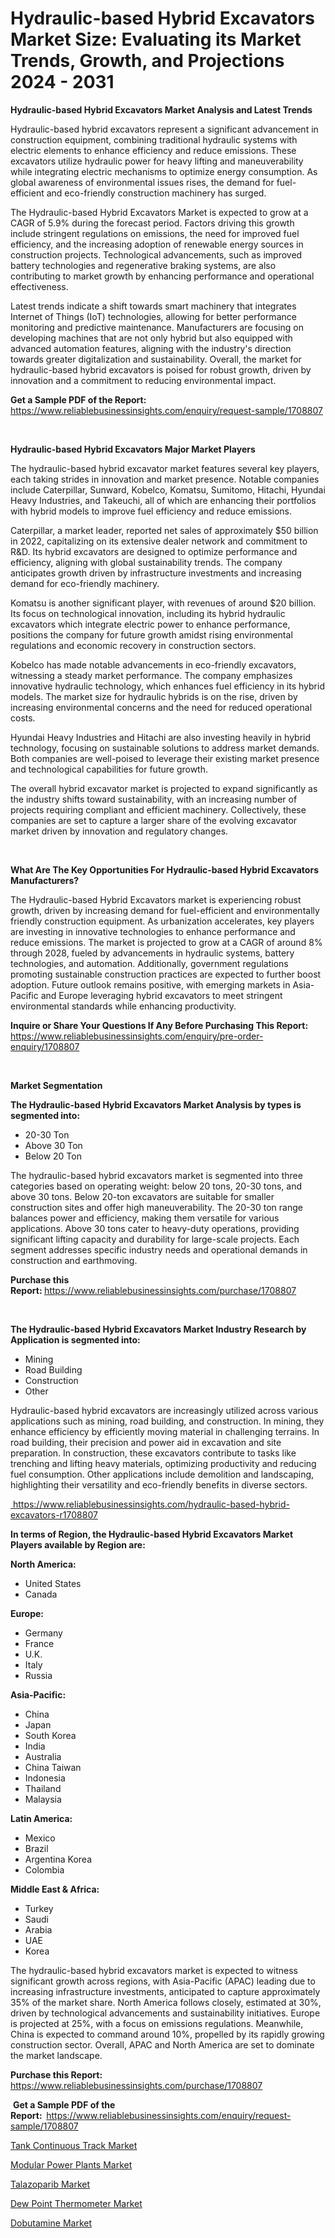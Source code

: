 <p><h1>Hydraulic-based Hybrid Excavators Market Size: Evaluating its Market Trends, Growth, and Projections 2024 - 2031</h1></p><p><strong>Hydraulic-based Hybrid Excavators Market Analysis and Latest Trends</strong></p>
<p><p>Hydraulic-based hybrid excavators represent a significant advancement in construction equipment, combining traditional hydraulic systems with electric elements to enhance efficiency and reduce emissions. These excavators utilize hydraulic power for heavy lifting and maneuverability while integrating electric mechanisms to optimize energy consumption. As global awareness of environmental issues rises, the demand for fuel-efficient and eco-friendly construction machinery has surged.</p><p>The Hydraulic-based Hybrid Excavators Market is expected to grow at a CAGR of 5.9% during the forecast period. Factors driving this growth include stringent regulations on emissions, the need for improved fuel efficiency, and the increasing adoption of renewable energy sources in construction projects. Technological advancements, such as improved battery technologies and regenerative braking systems, are also contributing to market growth by enhancing performance and operational effectiveness.</p><p>Latest trends indicate a shift towards smart machinery that integrates Internet of Things (IoT) technologies, allowing for better performance monitoring and predictive maintenance. Manufacturers are focusing on developing machines that are not only hybrid but also equipped with advanced automation features, aligning with the industry's direction towards greater digitalization and sustainability. Overall, the market for hydraulic-based hybrid excavators is poised for robust growth, driven by innovation and a commitment to reducing environmental impact.</p></p>
<p><strong>Get a Sample PDF of the Report:&nbsp;</strong> <a href="https://www.reliablebusinessinsights.com/enquiry/request-sample/1708807?utm_campaign=75&utm_medium=2&utm_source=Github&utm_content=ia&utm_term=21102024&utm_id=hydraulic-based-hybrid-excavators">https://www.reliablebusinessinsights.com/enquiry/request-sample/1708807</a></p>
<p>&nbsp;</p>
<p><strong>Hydraulic-based Hybrid Excavators Major Market Players</strong></p>
<p><p>The hydraulic-based hybrid excavator market features several key players, each taking strides in innovation and market presence. Notable companies include Caterpillar, Sunward, Kobelco, Komatsu, Sumitomo, Hitachi, Hyundai Heavy Industries, and Takeuchi, all of which are enhancing their portfolios with hybrid models to improve fuel efficiency and reduce emissions.</p><p>Caterpillar, a market leader, reported net sales of approximately $50 billion in 2022, capitalizing on its extensive dealer network and commitment to R&D. Its hybrid excavators are designed to optimize performance and efficiency, aligning with global sustainability trends. The company anticipates growth driven by infrastructure investments and increasing demand for eco-friendly machinery.</p><p>Komatsu is another significant player, with revenues of around $20 billion. Its focus on technological innovation, including its hybrid hydraulic excavators which integrate electric power to enhance performance, positions the company for future growth amidst rising environmental regulations and economic recovery in construction sectors.</p><p>Kobelco has made notable advancements in eco-friendly excavators, witnessing a steady market performance. The company emphasizes innovative hydraulic technology, which enhances fuel efficiency in its hybrid models. The market size for hydraulic hybrids is on the rise, driven by increasing environmental concerns and the need for reduced operational costs.</p><p>Hyundai Heavy Industries and Hitachi are also investing heavily in hybrid technology, focusing on sustainable solutions to address market demands. Both companies are well-poised to leverage their existing market presence and technological capabilities for future growth.</p><p>The overall hybrid excavator market is projected to expand significantly as the industry shifts toward sustainability, with an increasing number of projects requiring compliant and efficient machinery. Collectively, these companies are set to capture a larger share of the evolving excavator market driven by innovation and regulatory changes.</p></p>
<p>&nbsp;</p>
<p><strong>What Are The Key Opportunities For Hydraulic-based Hybrid Excavators Manufacturers?</strong></p>
<p><p>The Hydraulic-based Hybrid Excavators market is experiencing robust growth, driven by increasing demand for fuel-efficient and environmentally friendly construction equipment. As urbanization accelerates, key players are investing in innovative technologies to enhance performance and reduce emissions. The market is projected to grow at a CAGR of around 8% through 2028, fueled by advancements in hydraulic systems, battery technologies, and automation. Additionally, government regulations promoting sustainable construction practices are expected to further boost adoption. Future outlook remains positive, with emerging markets in Asia-Pacific and Europe leveraging hybrid excavators to meet stringent environmental standards while enhancing productivity.</p></p>
<p><strong>Inquire or Share Your Questions If Any Before Purchasing This Report:</strong> <a href="https://www.reliablebusinessinsights.com/enquiry/pre-order-enquiry/1708807?utm_campaign=75&utm_medium=2&utm_source=Github&utm_content=ia&utm_term=21102024&utm_id=hydraulic-based-hybrid-excavators">https://www.reliablebusinessinsights.com/enquiry/pre-order-enquiry/1708807</a></p>
<p>&nbsp;</p>
<p><strong>Market Segmentation</strong></p>
<p><strong>The Hydraulic-based Hybrid Excavators Market Analysis by types is segmented into:</strong></p>
<p><ul><li>20-30 Ton</li><li>Above 30 Ton</li><li>Below 20 Ton</li></ul></p>
<p><p>The hydraulic-based hybrid excavators market is segmented into three categories based on operating weight: below 20 tons, 20-30 tons, and above 30 tons. Below 20-ton excavators are suitable for smaller construction sites and offer high maneuverability. The 20-30 ton range balances power and efficiency, making them versatile for various applications. Above 30 tons cater to heavy-duty operations, providing significant lifting capacity and durability for large-scale projects. Each segment addresses specific industry needs and operational demands in construction and earthmoving.</p></p>
<p><strong>Purchase this Report:&nbsp;</strong><a href="https://www.reliablebusinessinsights.com/purchase/1708807?utm_campaign=75&utm_medium=2&utm_source=Github&utm_content=ia&utm_term=21102024&utm_id=hydraulic-based-hybrid-excavators">https://www.reliablebusinessinsights.com/purchase/1708807</a></p>
<p>&nbsp;</p>
<p><strong>The Hydraulic-based Hybrid Excavators Market Industry Research by Application is segmented into:</strong></p>
<p><ul><li>Mining</li><li>Road Building</li><li>Construction</li><li>Other</li></ul></p>
<p><p>Hydraulic-based hybrid excavators are increasingly utilized across various applications such as mining, road building, and construction. In mining, they enhance efficiency by efficiently moving material in challenging terrains. In road building, their precision and power aid in excavation and site preparation. In construction, these excavators contribute to tasks like trenching and lifting heavy materials, optimizing productivity and reducing fuel consumption. Other applications include demolition and landscaping, highlighting their versatility and eco-friendly benefits in diverse sectors.</p></p>
<p><a href="https://www.reliablebusinessinsights.com/hydraulic-based-hybrid-excavators-r1708807?utm_campaign=75&utm_medium=2&utm_source=Github&utm_content=ia&utm_term=21102024&utm_id=hydraulic-based-hybrid-excavators">&nbsp;https://www.reliablebusinessinsights.com/hydraulic-based-hybrid-excavators-r1708807</a></p>
<p><strong>In terms of Region, the Hydraulic-based Hybrid Excavators Market Players available by Region are:</strong></p>
<p>
    <p> <strong> North America: </strong>
        <ul>
            <li>United States</li>
            <li>Canada</li>
        </ul>
        </p> 
    <p> <strong> Europe: </strong>
        <ul>
            <li>Germany</li>
            <li>France</li>
            <li>U.K.</li>
            <li>Italy</li>
            <li>Russia</li>
        </ul>
        </p> 
    <p> <strong> Asia-Pacific: </strong>
        <ul>
            <li>China</li>
            <li>Japan</li>
            <li>South Korea</li>
            <li>India</li>
            <li>Australia</li>
            <li>China Taiwan</li>
            <li>Indonesia</li>
            <li>Thailand</li>
            <li>Malaysia</li>
        </ul>
        </p> 
    <p> <strong> Latin America: </strong>
        <ul>
            <li>Mexico</li>
            <li>Brazil</li>
            <li>Argentina Korea</li>
            <li>Colombia</li>
        </ul>
        </p> 
    <p> <strong> Middle East & Africa: </strong>
        <ul>
            <li>Turkey</li>
            <li>Saudi</li>
            <li>Arabia</li>
            <li>UAE</li>
            <li>Korea</li>
        </ul>
    </p>
    </p>
<p><p>The hydraulic-based hybrid excavators market is expected to witness significant growth across regions, with Asia-Pacific (APAC) leading due to increasing infrastructure investments, anticipated to capture approximately 35% of the market share. North America follows closely, estimated at 30%, driven by technological advancements and sustainability initiatives. Europe is projected at 25%, with a focus on emissions regulations. Meanwhile, China is expected to command around 10%, propelled by its rapidly growing construction sector. Overall, APAC and North America are set to dominate the market landscape.</p></p>
<p><strong>Purchase this Report: </strong><a href="https://www.reliablebusinessinsights.com/purchase/1708807?utm_campaign=75&utm_medium=2&utm_source=Github&utm_content=ia&utm_term=21102024&utm_id=hydraulic-based-hybrid-excavators">https://www.reliablebusinessinsights.com/purchase/1708807</a></p>
<p>&nbsp;<strong>Get a Sample PDF of the Report:&nbsp;&nbsp;</strong><a href="https://www.reliablebusinessinsights.com/enquiry/request-sample/1708807?utm_campaign=75&utm_medium=2&utm_source=Github&utm_content=ia&utm_term=21102024&utm_id=hydraulic-based-hybrid-excavators">https://www.reliablebusinessinsights.com/enquiry/request-sample/1708807</a></p>
<p><strong></strong></p>
<p><p><a href="https://github.com/shivermasallash/Market-Research-Report-List-1/blob/main/tank-continuous-track-market.md?utm_campaign=75&utm_medium=2&utm_source=Github&utm_content=ia&utm_term=21102024&utm_id=hydraulic-based-hybrid-excavators">Tank Continuous Track Market</a></p><p><a href="https://github.com/taketakyriffecd/Market-Research-Report-List-1/blob/main/modular-power-plants-market.md?utm_campaign=75&utm_medium=2&utm_source=Github&utm_content=ia&utm_term=21102024&utm_id=hydraulic-based-hybrid-excavators">Modular Power Plants Market</a></p><p><a href="https://www.linkedin.com/pulse/global-talazoparib-nexus-sector-confluences-regional-catalysts-vbiue?utm_campaign=75&utm_medium=2&utm_source=Github&utm_content=ia&utm_term=21102024&utm_id=hydraulic-based-hybrid-excavators">Talazoparib Market</a></p><p><a href="https://issuu.com/reportprime-2/docs/dew-point-thermometer-market-size-2_4f8b66b33c16a3?utm_campaign=75&utm_medium=2&utm_source=Github&utm_content=ia&utm_term=21102024&utm_id=hydraulic-based-hybrid-excavators">Dew Point Thermometer Market</a></p><p><a href="https://www.linkedin.com/pulse/emerging-opportunities-challenges-global-dobutamine-market-ginrf?utm_campaign=75&utm_medium=2&utm_source=Github&utm_content=ia&utm_term=21102024&utm_id=hydraulic-based-hybrid-excavators">Dobutamine Market</a></p></p>